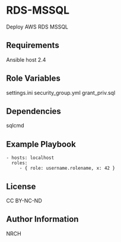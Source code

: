 RDS-MSSQL
=========

Deploy AWS RDS MSSQL

Requirements
------------
Ansible host 2.4

Role Variables
--------------
settings.ini
security_group.yml
grant_priv.sql


Dependencies
------------

sqlcmd

Example Playbook
----------------


    - hosts: localhost
      roles:
         - { role: username.rolename, x: 42 }

License
-------

CC BY-NC-ND

Author Information
------------------

NRCH
